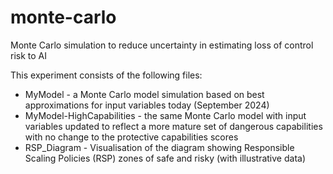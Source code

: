 # monte-carlo
Monte Carlo simulation to reduce uncertainty in estimating loss of control risk to AI

This experiment consists of the following files:

- MyModel - a Monte Carlo model simulation based on best approximations for input variables today (September 2024)
- MyModel-HighCapabilities - the same Monte Carlo model with input variables updated to reflect a more mature set of dangerous capabilities with no change to the protective capabilities scores
- RSP_Diagram - Visualisation of the diagram showing Responsible Scaling Policies (RSP) zones of safe and risky (with illustrative data)
